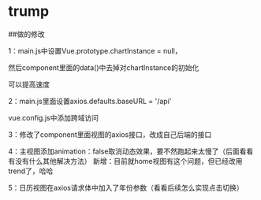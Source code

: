 # trump
##做的修改

1：main.js中设置Vue.prototype.chartInstance = null，  

然后component里面的data()中去掉对chartInstance的初始化  

可以提高速度  

2：main.js里面设置axios.defaults.baseURL = '/api'  

vue.config.js中添加跨域访问  

3：修改了component里面视图的axios接口，改成自己后端的接口  

4：主视图添加animation：false取消动态效果，要不然跑起来太慢了（后面看看有没有什么其他解决方法）
新增：目前就home视图有这个问题，但已经改用trend了，哈哈  

5：日历视图在axios请求体中加入了年份参数（看看后续怎么实现点击切换）